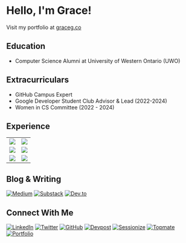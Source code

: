 # Hello, I'm Grace! 
<div align="left">
  <p>Visit my portfolio at <a href="https://graceg.co">graceg.co</a></p>
</div>

## Education
- Computer Science Alumni at University of Western Ontario (UWO)

## Extracurriculars
- GitHub Campus Expert
- Google Developer Student Club Advisor & Lead (2022-2024)
- Women in CS Committee (2022 - 2024)

## Experience
<table>
  <tr>
    <td><a href="https://www.blog.graceg.co/p/my-microsoft-pm-internship?r=p43nz" target="_blank"><img src="https://img.shields.io/badge/Microsoft-0078D4?style=for-the-badge&logo=microsoft&logoColor=white" /></a></td>
    <td><a href="https://www.blog.graceg.co/p/building-machine-learningllm-observability?r=p43nz" target="_blank"><img src="https://img.shields.io/badge/Datadog-632CA6?style=for-the-badge&logo=datadog&logoColor=white" /></a></td>
  </tr>
  <tr>
    <td><a href="https://www.blog.graceg.co/p/my-software-development-engineer?r=p43nz" target="_blank"><img src="https://img.shields.io/badge/GoDaddy-1BDBDB?style=for-the-badge&logo=godaddy&logoColor=white" /></a></td>
    <td><a href="https://www.gbm.scotiabank.com/en.html" target="_blank"><img src="https://img.shields.io/badge/Scotiabank-FF0000?style=for-the-badge&logo=scotiabank&logoColor=white" /></a></td>
  </tr>
  <tr>
    <td><a href="https://www.otpp.com" target="_blank"><img src="https://img.shields.io/badge/Ontario_Teachers'-FF0000?style=for-the-badge&logoColor=white" /></a></td>
    <td><a href="https://www.sdmshn.ca/" target="_blank"><img src="https://img.shields.io/badge/Loblaw_Companies-000000?style=for-the-badge&logoColor=white" /></a></td>
  </tr>
</table>

## Blog & Writing
[![Medium](https://img.shields.io/badge/Medium-12100E?style=for-the-badge&logo=medium&logoColor=white)](https://medium.com/@1grace)
[![Substack](https://img.shields.io/badge/Substack-%23006f5c.svg?style=for-the-badge&logo=substack&logoColor=FF6719)](https://www.blog.graceg.co/about)
[![Dev.to](https://img.shields.io/badge/dev.to-0A0A0A?style=for-the-badge&logo=dev.to&logoColor=white)](https://dev.to/1grace)

## Connect With Me
[![LinkedIn](https://img.shields.io/badge/LinkedIn-0077B5?style=for-the-badge&logo=linkedin&logoColor=white)](https://linkedin.com/in/1gracegong)
[![Twitter](https://img.shields.io/badge/Twitter-%231DA1F2.svg?style=for-the-badge&logo=X&logoColor=white)](https://x.com/graceg0ng)
[![GitHub](https://img.shields.io/badge/GitHub-100000?style=for-the-badge&logo=github&logoColor=white)](https://github.com/ggongg)
[![Devpost](https://img.shields.io/badge/Devpost-003E54?style=for-the-badge&logo=devpost&logoColor=white)](https://devpost.com/1grace)
[![Sessionize](https://img.shields.io/badge/Sessionize-1AB394?style=for-the-badge&logo=sessionize&logoColor=white)](https://sessionize.com/gracegong)
[![Topmate](https://img.shields.io/badge/Topmate-FF5722?style=for-the-badge&logoColor=white)](https://topmate.io/graceg)
[![Portfolio](https://img.shields.io/badge/Portfolio-FFD700?style=for-the-badge&logo=about.me&logoColor=black)](https://graceg.co)


